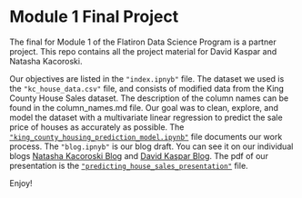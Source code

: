 
# Module 1 Final Project

The final for Module 1 of the Flatiron Data Science Program is a partner project. This repo contains all the project material for David Kaspar and Natasha Kacoroski. 

Our objectives are listed in the `"index.ipnyb"` file. The dataset we used is the  `"kc_house_data.csv"` file, and consists of modified data from the King County House Sales dataset. The description of the column names can be found in the column_names.md file. Our goal was to clean, explore, and model the dataset with a multivariate linear regression to predict the sale price of houses as accurately as possible. The [`"king_county_housing_prediction_model.ipynb"`](king_county_housing_prediction_model.ipynb) file documents our work process. The `"blog.ipnyb"` is our blog draft. You can see it on our individual blogs [Natasha Kacoroski Blog](https://www.linkedin.com/in/natashakacoroski/detail/recent-activity/posts/) and [David Kaspar Blog](https://dev.to/upwardtrajectory/engineering-location-features-with-haversine-s-formula-for-prediction-modeling-23n2). The pdf of our presentation is the [`"predicting_house_sales_presentation"`](predicting_house_sales_presentation.pdf) file. 

Enjoy!
